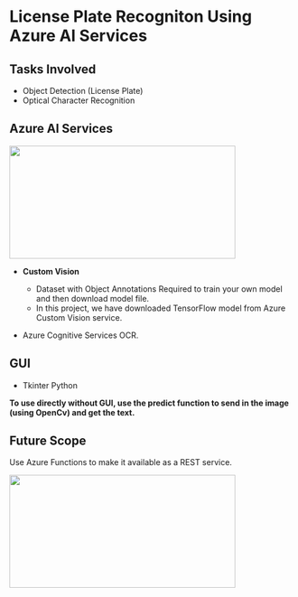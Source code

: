 # License Plate Recogniton Using Azure AI Services

## Tasks Involved

* Object Detection (License Plate)
* Optical Character Recognition 

## Azure AI Services

<img src="https://www.softbanktech.co.jp/-/Media/SMC/special/blog/ms-azure_blog/2018/0036/dg01.png" height=200 width=400>

* <b>Custom Vision</b>

    * Dataset with Object Annotations Required to train your own model and then download model file.
    * In this project, we have downloaded TensorFlow model from Azure Custom Vision service.

* Azure Cognitive Services OCR.

## GUI

* Tkinter Python

<b>To use directly without GUI, use the predict function to send in the image (using OpenCv) and get the text.</b>

## Future Scope

Use Azure Functions to make it available as a REST service.

<img src="https://www.henkboelman.com/content/images/2018/08/overview.jpg" height=200 width=400>
